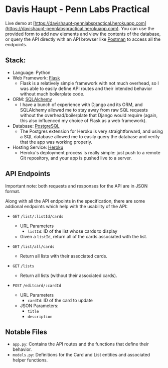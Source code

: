 # Davis Haupt - Penn Labs Practical

Live demo at [https://davishaupt-pennlabspractical.herokuapp.com](https://davishaupt-pennlabspractical.herokuapp.com). 
You can use the provided form to add new elements and view the contents of the database, 
or query the API directly with an API browser like [Postman](https://www.getpostman.com/) to access all the endpoints.

## Stack:
- Language: Python
- Web Framework: [Flask](http://flask.pocoo.org/)
    - Flask is a relatively simple framework with not much overhead, 
    so I was able to easily define API routes and their intended behavior without much boilerplate code.
- ORM: [SQLAlchemy](https://www.sqlalchemy.org/)
    - I have a bunch of experience with Django and its ORM, and SQLAlchemy allowed me to stay away from raw SQL requests
    without the overhead/boilerplate that Django would require 
    (again, this also influenced my choice of Flask as a web framework).
- Database: [PostgreSQL](https://www.postgresql.org/)
    - The Postgres extension for Heroku is very straightforward, 
    and using a SQL database allowed me to easily query the database and verify that the app was working properly.
- Hosting Service: [Heroku](https://www.heroku.com/home)
    - Heroku's deployment process is really simple: just push to a remote Git repository, 
    and your app is pushed live to a server.

## API Endpoints
Important note: both requests and responses for the API are in JSON format.

Along with all the API endpoints in the specification, 
there are some addional endpoints which help with the usability of the API:

- `GET` `/list/:listId/cards`
    - URL Parameters
        - `listId`: ID of the list whose cards to display
    - Given a `listId`, return all of the cards associated with the list.
- `GET` `/list/all/cards`
    - Return all lists with their associated cards.
    
- `GET` `/lists`
    - Return all lists (without their associated cards).
    
- `POST` `/editcard/:cardId`
    - URL Parameters
        - `cardId`: ID of the card to update
    - JSON Parameters:
        - `title`
        - `description`
    
## Notable Files
- `app.py`: Contains the API routes and the functions that define their behavior.
- `models.py`: Definitions for the Card and List entities and associated helper functions.
